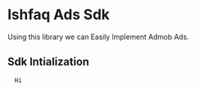 # Ishfaq Ads Sdk
Using this library we can Easily Implement Admob Ads.
## Sdk Intialization
```gradle
  Hi
```
